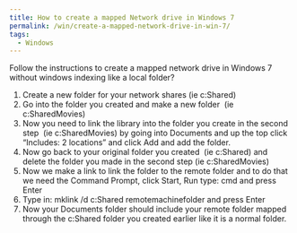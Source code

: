 ```yaml
---
title: How to create a mapped Network drive in Windows 7
permalink: /win/create-a-mapped-network-drive-in-win-7/
tags:
  - Windows
---
```

Follow the instructions to create a mapped network drive in Windows 7 without windows indexing like a local folder?

  1. Create a new folder for your network shares (ie c:Shared)
  2. Go into the folder you created and make a new folder  (ie c:SharedMovies)
  3. Now you need to link the library into the folder you create in the second step  (ie c:SharedMovies) by going into Documents and up the top click &#8220;Includes: 2 locations&#8221; and click Add and add the folder.
  4. Now go back to your original folder you created  (ie c:Shared) and delete the folder you made in the second step (ie c:SharedMovies)
  5. Now we make a link to link the folder to the remote folder and to do that we need the Command Prompt, click Start, Run type: cmd and press Enter
  6. Type in: mklink /d c:Shared remotemachinefolder and press Enter
  7. Now your Documents folder should include your remote folder mapped through the c:Shared folder you created earlier like it is a normal folder.
